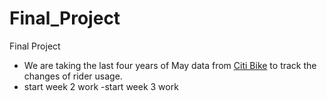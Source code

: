 # Final_Project #
Final Project
- We are taking the last four years of May data from [Citi Bike](https://s3.amazonaws.com/tripdata/index.html) to track the changes of rider usage.
- start week 2 work
-start week 3 work
